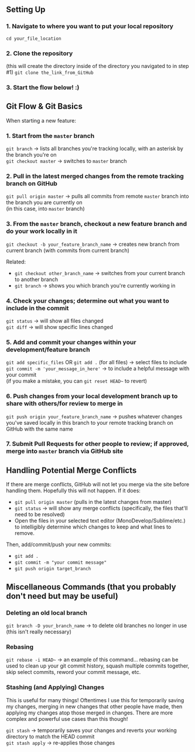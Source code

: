 ## Setting Up

### 1. Navigate to where you want to put your local repository
`cd your_file_location`<br/>

### 2. Clone the repository
(this will create the directory inside of the directory you navigated to in step #1)
`git clone the_link_from_GitHub`<br/>

### 3.  Start the flow below!  :)


## Git Flow & Git Basics

When starting a new feature:
### 1.  Start from the `master` branch
`git branch` -> lists all branches you're tracking locally, with an asterisk by the branch you're on<br/>
`git checkout master` -> switches to `master` branch<br/>

### 2.  Pull in the latest merged changes from the remote tracking branch on GitHub
`git pull origin master` -> pulls all commits from remote `master` branch into the branch you are currently on<br/>
(in this case, into `master` branch)<br/>

### 3.  From the `master` branch, checkout a new feature branch and do your work locally in it
`git checkout -b your_feature_branch_name` -> creates new branch from current branch (with commits from current branch)<br/>

Related:<br/>
* `git checkout other_branch_name` -> switches from your current branch to another branch<br/>
* `git branch` -> shows you which branch you're currently working in<br/>

### 4.  Check your changes; determine out what you want to include in the commit
`git status` -> will show all files changed<br/>
`git diff` -> will show specific lines changed<br/>

### 5.  Add and commit your changes within your development/feature branch
`git add specific_files` OR `git add .` (for all files) -> select files to include<br/>
`git commit -m 'your_message_in_here'` -> to include a helpful message with your commit<br/>
(if you make a mistake, you can `git reset HEAD~` to revert)<br/>

### 6.  Push changes from your local development branch up to share with others/for review to merge in
`git push origin your_feature_branch_name` -> pushes whatever changes you've saved locally in this branch to your remote tracking branch on GitHub with the same name<br/>

### 7.  Submit Pull Requests for other people to review; if approved, merge into `master` branch via GitHub site


## Handling Potential Merge Conflicts
If there are merge conflicts, GitHub will not let you merge via the site before handling them.  Hopefully this will not happen.  If it does:
* `git pull origin master` (pulls in the latest changes from master)<br/>
* `git status` -> will show any merge conflicts (specifically, the files that'll need to be resolved)<br/>
* Open the files in your selected text editor (MonoDevelop/Sublime/etc.) to intelligibly determine which changes to keep and what lines to remove.<br/>

Then, add/commit/push your new commits:
* `git add .`<br/>
* `git commit -m "your commit message"`<br/>
* `git push origin target_branch`<br/>


## Miscellaneous Commands (that you probably don't need but may be useful)

### Deleting an old local branch
`git branch -D your_branch_name` -> to delete old branches no longer in use (this isn't really necessary)<br/>

### Rebasing
`git rebase -i HEAD~` -> an example of this command... rebasing can be used to clean up your git commit history, squash multiple commits together, skip select commits, reword your commit message, etc.<br/>

### Stashing (and Applying) Changes
This is useful for many things!  Oftentimes I use this for temporarily saving my changes, merging in new changes that other people have made, then applying my changes atop those merged in changes.  There are more complex and powerful use cases than this though!<br/>

`git stash` -> temporarily saves your changes and reverts your working directory to match the HEAD commit<br/>
`git stash apply` -> re-applies those changes<br/>
